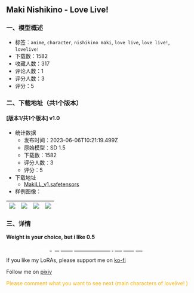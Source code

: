 ## Maki Nishikino - Love Live!
### 一、模型概述

- 标签：`anime`, `character`, `nishikino maki`, `love live`, `love live!`, `lovelive!`
- 下载数：1582
- 收藏人数：317
- 评论人数：1
- 评分人数：3
- 评分：5

### 二、下载地址（共1个版本）

#### [版本1/共1个版本] v1.0

- 统计数据
  - 发布时间：2023-06-06T10:21:19.499Z
  - 原始模型：SD 1.5
  - 下载数：1582
  - 评分人数：3
  - 评分：5
- 下载地址
  - [MakiLL_v1.safetensors](https://civitai.com/api/download/models/90292)
- 样例图像：

| <img src="https://image.civitai.com/xG1nkqKTMzGDvpLrqFT7WA/51a7f6ea-1bc6-4c3e-bcb2-cf3c909295a9/width=450/1047745.jpeg" /> | <img src="https://image.civitai.com/xG1nkqKTMzGDvpLrqFT7WA/ce73fb0a-6314-420c-abb0-02e4f5ba5402/width=450/1047747.jpeg" /> | <img src="https://image.civitai.com/xG1nkqKTMzGDvpLrqFT7WA/e98453e3-fbba-4637-8123-36acfc38a33f/width=450/1047748.jpeg" /> | <img src="https://image.civitai.com/xG1nkqKTMzGDvpLrqFT7WA/1dc488fe-6645-49c2-8aac-eeb6aa2d107f/width=450/1047744.jpeg" /> |
| ---- | ---- | ---- | ---- |


### 三、详情
<p><strong>Weight is your choice, but i like 0.5</strong></p><p></p><p><span style="color:rgb(255, 255, 255)">Tags you'll need: </span><u><span style="color:rgb(255, 255, 255)">1girl, solo, nishikino maki, purple eyes,</span></u></p><p></p><p>If you like my LoRAs, please support me on <a target="_blank" rel="ugc" href="https://ko-fi.com/hikki_">ko-fi</a></p><p>Follow me on <a target="_blank" rel="ugc" href="https://www.pixiv.net/en/users/26854078">pixiv</a></p><p></p><p><span style="color:rgb(250, 176, 5)">Please comment what you want to see next (main characters of lovelive! )</span></p>